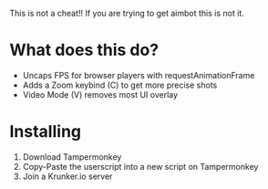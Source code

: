 This is not a cheat!!  If you are trying to get aimbot this is not it.

# What does this do?
* Uncaps FPS for browser players with requestAnimationFrame
* Adds a Zoom keybind (C) to get more precise shots
* Video Mode (V) removes most UI overlay

# Installing
1. Download Tampermonkey
2. Copy-Paste the userscript into a new script on Tampermonkey
3. Join a Krunker.io server

